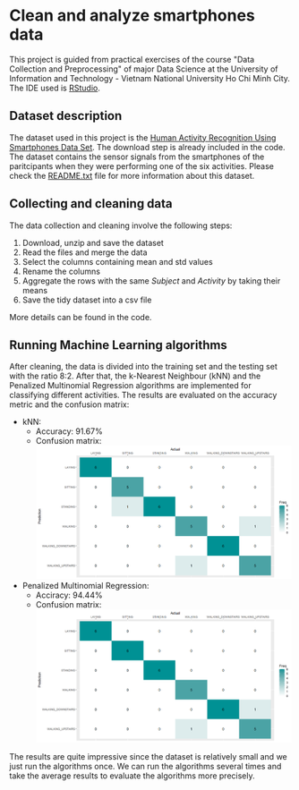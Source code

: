 # Clean and analyze smartphones data

This project is guided from practical exercises of the course "Data Collection and Preprocessing" of major Data Science at the University of Information and Technology - Vietnam National University Ho Chi Minh City. The IDE used is [RStudio](https://www.rstudio.com/).

## Dataset description

The dataset used in this project is the [Human Activity Recognition Using Smartphones Data Set](https://archive.ics.uci.edu/ml/datasets/human+activity+recognition+using+smartphones). The download step is already included in the code. The dataset contains the sensor signals from the smartphones of the paritcipants when they were performing one of the six activities. Please check the [README.txt](data/UCI%20HAR%20Dataset/README.txt) file for more information about this dataset.

## Collecting and cleaning data

The data collection and cleaning involve the following steps: 
1. Download, unzip and save the dataset 
2. Read the files and merge the data 
3. Select the columns containing mean and std values 
4. Rename the columns 
5. Aggregate the rows with the same *Subject* and *Activity* by taking their means 
6. Save the tidy dataset into a csv file

More details can be found in the code.

## Running Machine Learning algorithms

After cleaning, the data is divided into the training set and the testing set with the ratio 8:2. After that, the k-Nearest Neighbour (kNN) and the Penalized Multinomial Regression algorithms are implemented for classifying different activities. The results are evaluated on the accuracy metric and the confusion matrix:
* kNN: 
  - Accuracy: 91.67%
  - Confusion matrix: ![kNN](/images/kNN.png)
* Penalized Multinomial Regression: 
  - Acciracy: 94.44%
  - Confusion matrix: ![multinom](/images/multinom.png)

The results are quite impressive since the dataset is relatively small and we just run the algorithms once. We can run the algorithms several times and take the average results to evaluate the algorithms more precisely.
